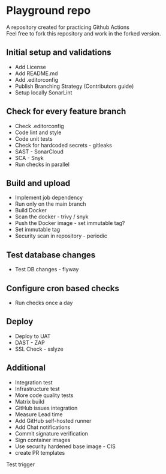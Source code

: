 # Playground repo

A repository created for practicing Github Actions  
Feel free to fork this repository and work in the forked version.

## Initial setup and validations

* Add License
* Add README.md
* Add .editorconfig
* Publish Branching Strategy (Contributors guide)
* Setup locally SonarLint

## Check for every feature branch

* Check .editorconfig
* Code lint and style
* Code unit tests
* Check for hardcoded secrets - gitleaks
* SAST - SonarCloud
* SCA - Snyk
* Run checks in parallel

## Build and upload

* Implement job dependency
* Run only on the main branch
* Build Docker
* Scan the docker - trivy / snyk
* Push the Docker image - set immutable tag?
* Set immutable tag
* Security scan in repository - periodic

## Test database changes

* Test DB changes - flyway

## Configure cron based checks

* Run checks once a day

## Deploy

* Deploy to UAT
* DAST - ZAP
* SSL Check - sslyze

## Additional

* Integration test
* Infrastructure test
* More code quality tests
* Matrix build
* GitHub issues integration
* Measure Lead time
* Add GitHub self-hosted runner
* Add Chat notifications
* Commit signature verification
* Sign container images
* Use security hardened base image - CIS
* create PR templates

Test trigger
